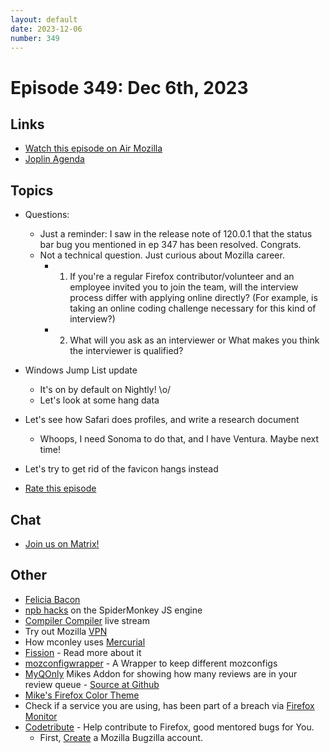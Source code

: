 ```yaml
---
layout: default
date: 2023-12-06
number: 349
---
```


# Episode 349: Dec 6th, 2023

## Links
* [Watch this episode on Air Mozilla](https://mzl.la/joy-of-coding-2023-12-06)
* [Joplin Agenda](https://mikeconley.ca/joc/agendas/Episode-0349.html)

## Topics
* Questions:
  - Just a reminder: I saw in the release note of 120.0.1 that the status bar bug you mentioned in ep 347 has been resolved. Congrats.
  - Not a technical question. Just curious about Mozilla career.
    - 1) If you're a regular Firefox contributor/volunteer and an employee invited you to join the team, will the interview process differ with applying online directly? (For example, is taking an online coding challenge necessary for this kind of interview?)
    - 2) What will you ask as an interviewer or What makes you think the interviewer is qualified?
* Windows Jump List update
  - It's on by default on Nightly! \o/
  - Let's look at some hang data
* Let's see how Safari does profiles, and write a research document
  - Whoops, I need Sonoma to do that, and I have Ventura. Maybe next time!
* Let's try to get rid of the favicon hangs instead 

* [Rate this episode](https://forms.gle/dHn6HCtPD6WD5PaJ7)

## Chat
* [Join us on Matrix!](https://matrix.to/#/!enWuAmKDOEEPYejXRk:mozilla.org?via=mozilla.org&via=raim.ist)

## Other
* [Felicia Bacon](https://www.youtube.com/channel/UCMtqVykGztIYmj7OpFf7oeQ/videos)
* [npb hacks](https://www.twitch.tv/BackToTheCode) on the SpiderMonkey JS engine
* [Compiler Compiler](https://www.twitch.tv/codehag) live stream
* Try out Mozilla [VPN](https://vpn.mozilla.org/)
* How mconley uses [Mercurial](https://mikeconley.github.io/documents/How_mconley_uses_Mercurial_for_Mozilla_code)
* [Fission](https://firefox-source-docs.mozilla.org/dom/dom/Fission.html) - Read more about it
* [mozconfigwrapper](https://github.com/ahal/mozconfigwrapper) - A Wrapper to keep different mozconfigs
* [MyQOnly](https://addons.mozilla.org/en-US/firefox/addon/myqonly/) Mikes Addon for showing how many reviews are in your review queue - [Source at Github](https://github.com/mikeconley/myqonly)
* [Mike's Firefox Color Theme](https://addons.mozilla.org/en-US/firefox/addon/electricbluegaloo/)
* Check if a service you are using, has been part of a breach via [Firefox Monitor](https://monitor.firefox.com/breaches)
* [Codetribute](https://codetribute.mozilla.org/) - Help contribute to Firefox, good mentored bugs for You.
  - First, [Create](https://bugzilla.mozilla.org/createaccount.cgi) a Mozilla Bugzilla account.

